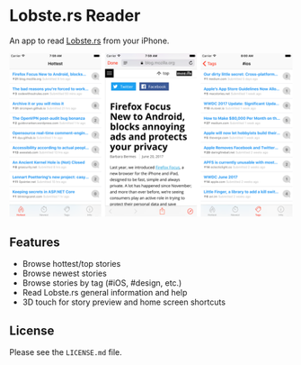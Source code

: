 # Lobste.rs Reader

An app to read [Lobste.rs](https://lobste.rs) from your iPhone.

![](https://raw.githubusercontent.com/cfdrake/lobsters-reader/master/Assets/screenshot.png)

## Features

- Browse hottest/top stories
- Browse newest stories
- Browse stories by tag (#iOS, #design, etc.)
- Read Lobste.rs general information and help
- 3D touch for story preview and home screen shortcuts

## License

Please see the `LICENSE.md` file.
